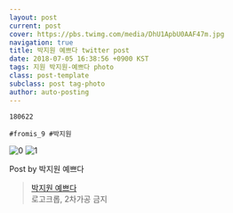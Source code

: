 ```yaml
---
layout: post
current: post
cover: https://pbs.twimg.com/media/DhU1ApbU0AAF47m.jpg
navigation: true
title: 박지원 예쁘다 twitter post
date: 2018-07-05 16:38:56 +0900 KST
tags: 지원 박지원-예쁘다 photo
class: post-template
subclass: post tag-photo
author: auto-posting
---
```


```  
180622  
  
#fromis_9 #박지원  

```

![0](https://pbs.twimg.com/media/DhU1ApZVQAECXej.jpg)
![1](https://pbs.twimg.com/media/DhU1ApbU0AAF47m.jpg)


Post by 박지원 예쁘다

> [박지원 예쁘다](https://twitter.com/jiwon_is_pretty)  
  로고크롭, 2차가공 금지